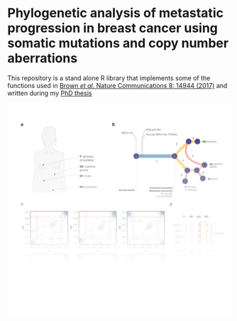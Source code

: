 # Phylogenetic analysis of metastatic progression in breast cancer using somatic mutations and copy number aberrations

This repository is a stand alone R library that implements some of the functions used in [Brown *et al.* Nature Communications 8: 14944 (2017)](https://www.nature.com/articles/ncomms14944) and written during my [PhD thesis](https://difusion.ulb.ac.be/vufind/Record/ULB-DIPOT:oai:dipot.ulb.ac.be:2013/260251/Holdings)

![Front page](https://github.com/ndbrown6/CNtu/blob/master/ext/CNtu.png)

